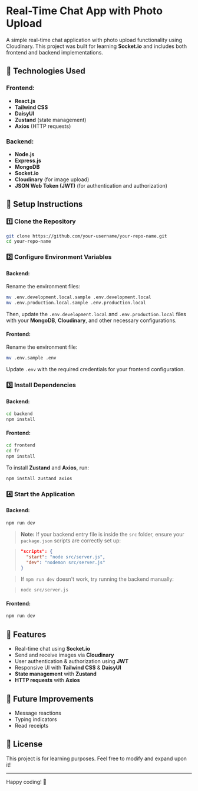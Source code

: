 
# Real-Time Chat App with Photo Upload

A simple real-time chat application with photo upload functionality using Cloudinary. This project was built for learning **Socket.io** and includes both frontend and backend implementations.

## 🚀 Technologies Used

### Frontend:

- **React.js**
- **Tailwind CSS**
- **DaisyUI**
- **Zustand** (state management)
- **Axios** (HTTP requests)

### Backend:

- **Node.js**
- **Express.js**
- **MongoDB**
- **Socket.io**
- **Cloudinary** (for image upload)
- **JSON Web Token (JWT)** (for authentication and authorization)

## 📂 Setup Instructions

### 1️⃣ Clone the Repository

```sh
git clone https://github.com/your-username/your-repo-name.git
cd your-repo-name
```

### 2️⃣ Configure Environment Variables

#### Backend:

Rename the environment files:

```sh
mv .env.development.local.sample .env.development.local
mv .env.production.local.sample .env.production.local
```

Then, update the `.env.development.local` and `.env.production.local` files with your **MongoDB**, **Cloudinary**, and other necessary configurations.

#### Frontend:

Rename the environment file:

```sh
mv .env.sample .env
```

Update `.env` with the required credentials for your frontend configuration.

### 3️⃣ Install Dependencies

#### Backend:

```sh
cd backend
npm install
```

#### Frontend:

```sh
cd frontend
cd fr
npm install
```

To install **Zustand** and **Axios**, run:

```sh
npm install zustand axios
```

### 4️⃣ Start the Application

#### Backend:

```sh
npm run dev
```

> **Note:** If your backend entry file is inside the `src` folder, ensure your `package.json` scripts are correctly set up:

> ```json
> "scripts": {
>   "start": "node src/server.js",
>   "dev": "nodemon src/server.js"
> }
> ```

> If `npm run dev` doesn't work, try running the backend manually:

> ```sh
> node src/server.js
> ```

#### Frontend:

```sh
npm run dev
```

## 📌 Features

- Real-time chat using **Socket.io**
- Send and receive images via **Cloudinary**
- User authentication & authorization using **JWT**
- Responsive UI with **Tailwind CSS** & **DaisyUI**
- **State management** with **Zustand**
- **HTTP requests** with **Axios**

## 🎯 Future Improvements

- Message reactions
- Typing indicators
- Read receipts

## 📝 License

This project is for learning purposes. Feel free to modify and expand upon it!

---

Happy coding! 🚀
